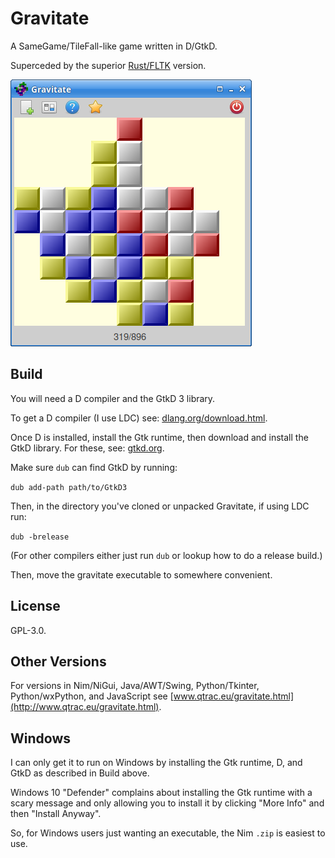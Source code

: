 # Gravitate

A SameGame/TileFall-like game written in D/GtkD.

Superceded by the superior [Rust/FLTK](https://github.com/mark-summerfield/gravitate-rs) version.

![Screenshot](screenshot.png)

## Build

You will need a D compiler and the GtkD 3 library.

To get a D compiler (I use LDC) see: 
[dlang.org/download.html](https://dlang.org/download.html).

Once D is installed, install the Gtk runtime, then download and install
the GtkD library. For these, see:
[gtkd.org](https://gtkd.org/).

Make sure `dub` can find GtkD by running:

`dub add-path path/to/GtkD3`

Then, in the directory you've cloned or unpacked Gravitate, if using LDC
run:

`dub -brelease`

(For other compilers either just run `dub` or lookup how to do a release
build.)

Then, move the gravitate executable to somewhere convenient.

## License

GPL-3.0.

## Other Versions

For versions in Nim/NiGui, Java/AWT/Swing, Python/Tkinter,
Python/wxPython, and JavaScript see
[www.qtrac.eu/gravitate.html](http://www.qtrac.eu/gravitate.html).

## Windows

I can only get it to run on Windows by installing the Gtk runtime, D, and
GtkD as described in Build above.

Windows 10 "Defender" complains about installing the Gtk runtime with a
scary message and only allowing you to install it by clicking "More Info"
and then "Install Anyway".

So, for Windows users just wanting an executable, the Nim `.zip` is
easiest to use.
